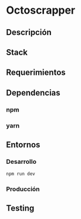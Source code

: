 # Octoscrapper

## Descripción

## Stack

## Requerimientos

## Dependencias

### npm

### yarn

## Entornos

### Desarrollo
```sh
npm run dev
```

### Producción

## Testing
